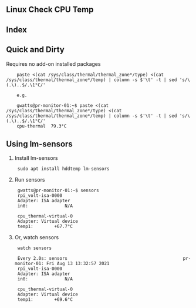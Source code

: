 ## Linux Check CPU Temp

## Index

## Quick and Dirty

Requires no add-on installed packages

        paste <(cat /sys/class/thermal/thermal_zone*/type) <(cat /sys/class/thermal/thermal_zone*/temp) | column -s $'\t' -t | sed 's/\(.\)..$/.\1°C/'
        
        e.g.
        
        gwatts@pr-monitor-01:~$ paste <(cat /sys/class/thermal/thermal_zone*/type) <(cat /sys/class/thermal/thermal_zone*/temp) | column -s $'\t' -t | sed 's/\(.\)..$/.\1°C/'
        cpu-thermal  79.3°C

## Using lm-sensors

1. Install lm-sensors

        sudo apt install hddtemp lm-sensors

1. Run sensors

        gwatts@pr-monitor-01:~$ sensors
        rpi_volt-isa-0000
        Adapter: ISA adapter
        in0:              N/A
        
        cpu_thermal-virtual-0
        Adapter: Virtual device
        temp1:        +67.7°C

1. Or, watch sensors

        watch sensors
        
        Every 2.0s: sensors                                            pr-monitor-01: Fri Aug 13 13:32:57 2021
        rpi_volt-isa-0000
        Adapter: ISA adapter
        in0:              N/A
        
        cpu_thermal-virtual-0
        Adapter: Virtual device
        temp1:        +69.6°C

